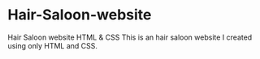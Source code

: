 # Hair-Saloon-website
Hair Saloon website HTML &amp; CSS
This is an hair saloon website I created using only HTML and CSS.
